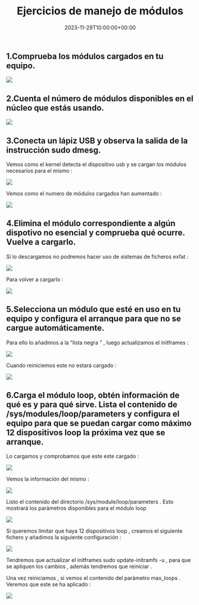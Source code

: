 ﻿---
title: "Ejercicios de manejo de módulos"
date: 2023-11-29T10:00:00+00:00
description: Ejercicios de manejo de módulos
tags: [Sistemas,ISO,ASO,Linux]
hero: images/sistemas/ejercicios_de_manejo_de_modulos/ejercicios_de_manejo_de_modulos.jpg
---
<!-- Google tag (gtag.js) -->
<script async src="https://www.googletagmanager.com/gtag/js?id=G-GVDYVWJLRH"></script>
<script>
  window.dataLayer = window.dataLayer || [];
  function gtag(){dataLayer.push(arguments);}
  gtag('js', new Date());

  gtag('config', 'G-GVDYVWJLRH');
</script>


## 1.Comprueba los módulos cargados en tu equipo.

![](../img/Aspose.Words.46ea1f3d-268a-4705-a64e-142fcc81092a.001.png)

## 2.Cuenta el número de módulos disponibles en el núcleo que estás usando.

![](../img/Aspose.Words.46ea1f3d-268a-4705-a64e-142fcc81092a.002.png)

## 3.Conecta un lápiz USB y observa la salida de la instrucción sudo dmesg.

Vemos como el kernel detecta el dispositivo usb y se cargan los módulos necesarios para el mismo :

![](../img/Aspose.Words.46ea1f3d-268a-4705-a64e-142fcc81092a.003.jpeg)

Vemos como el numero de módulos cargados han aumentado :

![](../img/Aspose.Words.46ea1f3d-268a-4705-a64e-142fcc81092a.004.png)

## 4.Elimina el módulo correspondiente a algún dispotivo no esencial y comprueba qué ocurre. Vuelve a cargarlo.

Si lo descargamos no podremos hacer uso de sistemas de ficheros exfat :

![](../img/Aspose.Words.46ea1f3d-268a-4705-a64e-142fcc81092a.005.png)

Para volver a cargarlo :

![](../img/Aspose.Words.46ea1f3d-268a-4705-a64e-142fcc81092a.006.png)

## 5.Selecciona un módulo que esté en uso en tu equipo y configura el arranque para que no se cargue automáticamente.

Para ello lo añadimos a la “lista negra ” , luego actualizamos el initframes :

![](../img/Aspose.Words.46ea1f3d-268a-4705-a64e-142fcc81092a.007.png)

Cuando reiniciemos este no estará cargado :

![](../img/Aspose.Words.46ea1f3d-268a-4705-a64e-142fcc81092a.008.png)

## 6.Carga el módulo loop, obtén información de qué es y para qué sirve. Lista el contenido de /sys/modules/loop/parameters y configura el equipo para que se puedan cargar como máximo 12 dispositivos loop la próxima vez que se arranque.

Lo cargamos y comprobamos que este este cargado :

![](../img/Aspose.Words.46ea1f3d-268a-4705-a64e-142fcc81092a.009.png)

Vemos la información del mismo :

![](../img/Aspose.Words.46ea1f3d-268a-4705-a64e-142fcc81092a.010.jpeg)

Listo el contenido del directorio  /sys/module/loop/parameters . Esto mostrará los parámetros disponibles para el módulo loop

![](../img/Aspose.Words.46ea1f3d-268a-4705-a64e-142fcc81092a.011.png)

Si queremos limitar que haya 12 dispositivos loop , creamos el siguiente fichero y añadimos la siguiente configuración  :

![](../img/Aspose.Words.46ea1f3d-268a-4705-a64e-142fcc81092a.012.png)

Tendremos que actualizar el initframes sudo update-initramfs -u , para que se apliquen los cambios , además tendremos que reiniciar . 

Una vez reiniciamos , si vemos el contenido del parámetro max_loops . Veremos que este se ha aplicado : 

![](../img/Aspose.Words.46ea1f3d-268a-4705-a64e-142fcc81092a.013.png)

